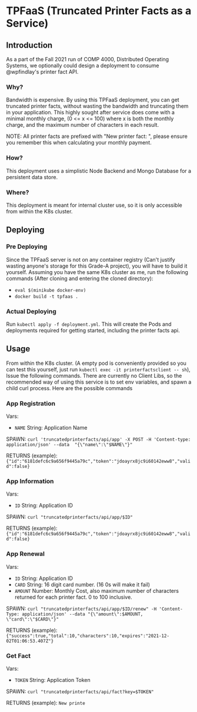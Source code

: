 # TPFaaS (Truncated Printer Facts as a Service)

## Introduction
As a part of the Fall 2021 run of COMP 4000, Distributed Operating Systems, we optionally could design a deployment to consume @wpfindlay's printer fact API.
### Why?
Bandwidth is expensive. By using this TPFaaS deployment, you can get truncated printer facts, without wasting the bandwidth and truncating them in your application. This highly sought after service does come with a minimal monthly charge, (0 <= x <= 100) where x is both the monthly charge, and the maximum number of characters in each result.

NOTE: All printer facts are prefixed with "New printer fact: ", please ensure you remember this when calculating your monthly payment.

### How?
This deployment uses a simplistic Node Backend and Mongo Database for a persistent data store.

### Where?
This deployment is meant for internal cluster use, so it is only accessible from within the K8s cluster.

## Deploying
### Pre Deploying
Since the TPFaaS server is not on any container registry (Can't justify wasting anyone's storage for this Grade-A project), you will have to build it yourself. Assuming you have the same K8s cluster as me, run the following commands (After cloning and entering the cloned directory):
- `eval $(minikube docker-env)`
- `docker build -t tpfaas .`
### Actual Deploying
Run `kubectl apply -f deployment.yml`. This will create the Pods and deployments required for getting started, including the printer facts api.

## Usage
From within the K8s cluster. (A empty pod is conveniently provided so you can test this yourself, just run `kubectl exec -it printerfactsclient -- sh`), Issue the following commands. There are currently no Client Libs, so the recommended way of using this service is to set env variables, and spawn a child curl process. Here are the possible commands
### App Registration
Vars:
- `NAME` String: Application Name

SPAWN: `curl 'truncatedprinterfacts/api/app' -X POST -H 'Content-type: application/json' --data 
"{\"name\":\"$NAME\"}"`

RETURNS (example): `{"id":"6181defc6c9a656f9445a79c","token":"jdoayrx8jc9i60142eww8","valid":false}`
### App Information
Vars:
- `ID` String: Application ID

SPAWN: `curl "truncatedprinterfacts/api/app/$ID"`

RETURNS (example): `{"id":"6181defc6c9a656f9445a79c","token":"jdoayrx8jc9i60142eww8","valid":false}`

### App Renewal
Vars:
- `ID` String: Application ID
- `CARD` String: 16 digit card number. (16 0s will make it fail)
- `AMOUNT` Number: Monthly Cost, also maximum number of characters returned for each printer fact. 0 to 100 inclusive.

SPAWN: `curl "truncatedprinterfacts/api/app/$ID/renew" -H 'Content-Type: application/json' --data "{\"amount\":$AMOUNT, \"card\":\"$CARD\"}"`

RETURNS (example): `{"success":true,"total":10,"characters":10,"expires":"2021-12-02T01:06:53.407Z"}`

### Get Fact
Vars:
- `TOKEN` String: Application Token

SPAWN: `curl "truncatedprinterfacts/api/fact?key=$TOKEN"`

RETURNS (example): `New printe`
